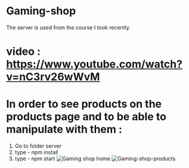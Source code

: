 # Gaming-shop
The server is used from the course I took recently. 
# video : https://www.youtube.com/watch?v=nC3rv26wWvM
# In order to see products on the products page and to be able to manipulate with them :  
1. Go to folder server 
2. type - npm install 
3. type - npm start 
![Gaming shop home](https://user-images.githubusercontent.com/95870159/192088043-84ee102f-9e29-41fc-ac6c-5f8da5b1b072.png)
![Gaming-shop-products](https://user-images.githubusercontent.com/95870159/192088088-ac58cf2a-b847-4827-928e-6621d9023ca0.png)
